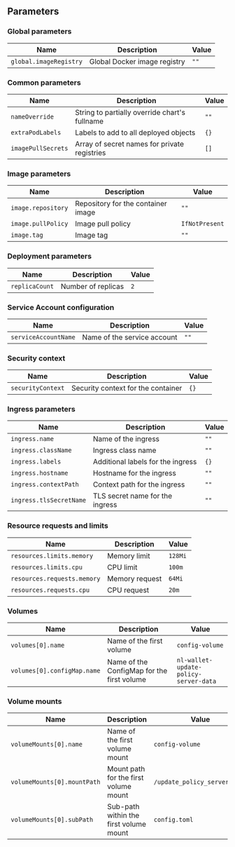## Parameters

### Global parameters

| Name                   | Description                  | Value |
| ---------------------- | ---------------------------- | ----- |
| `global.imageRegistry` | Global Docker image registry | `""`  |

### Common parameters

| Name               | Description                                   | Value |
| ------------------ | --------------------------------------------- | ----- |
| `nameOverride`     | String to partially override chart's fullname | `""`  |
| `extraPodLabels`   | Labels to add to all deployed objects         | `{}`  |
| `imagePullSecrets` | Array of secret names for private registries  | `[]`  |

### Image parameters

| Name               | Description                        | Value          |
| ------------------ | ---------------------------------- | -------------- |
| `image.repository` | Repository for the container image | `""`           |
| `image.pullPolicy` | Image pull policy                  | `IfNotPresent` |
| `image.tag`        | Image tag                          | `""`           |

### Deployment parameters

| Name           | Description        | Value |
| -------------- | ------------------ | ----- |
| `replicaCount` | Number of replicas | `2`   |

### Service Account configuration

| Name                 | Description                 | Value |
| -------------------- | --------------------------- | ----- |
| `serviceAccountName` | Name of the service account | `""`  |

### Security context

| Name              | Description                        | Value |
| ----------------- | ---------------------------------- | ----- |
| `securityContext` | Security context for the container | `{}`  |

### Ingress parameters

| Name                    | Description                       | Value |
| ----------------------- | --------------------------------- | ----- |
| `ingress.name`          | Name of the ingress               | `""`  |
| `ingress.className`     | Ingress class name                | `""`  |
| `ingress.labels`        | Additional labels for the ingress | `{}`  |
| `ingress.hostname`      | Hostname for the ingress          | `""`  |
| `ingress.contextPath`   | Context path for the ingress      | `""`  |
| `ingress.tlsSecretName` | TLS secret name for the ingress   | `""`  |

### Resource requests and limits

| Name                        | Description    | Value   |
| --------------------------- | -------------- | ------- |
| `resources.limits.memory`   | Memory limit   | `128Mi` |
| `resources.limits.cpu`      | CPU limit      | `100m`  |
| `resources.requests.memory` | Memory request | `64Mi`  |
| `resources.requests.cpu`    | CPU request    | `20m`   |

### Volumes

| Name                        | Description                                | Value                                 |
| --------------------------- | ------------------------------------------ | ------------------------------------- |
| `volumes[0].name`           | Name of the first volume                   | `config-volume`                       |
| `volumes[0].configMap.name` | Name of the ConfigMap for the first volume | `nl-wallet-update-policy-server-data` |

### Volume mounts

| Name                        | Description                            | Value                        |
| --------------------------- | -------------------------------------- | ---------------------------- |
| `volumeMounts[0].name`      | Name of the first volume mount         | `config-volume`              |
| `volumeMounts[0].mountPath` | Mount path for the first volume mount  | `/update_policy_server.toml` |
| `volumeMounts[0].subPath`   | Sub-path within the first volume mount | `config.toml`                |

